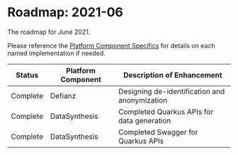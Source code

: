 # Roadmap: 2021-06
The roadmap for June 2021.

Please reference the [Platform Component Specifics](../Design/PlatformComponents.md) for details on each named implementation if needed.

| Status | Platform Component   | Description of Enhancement|
|---|---|---|
|Complete|Defianz|Designing de-identification and anonymization|
|Complete|DataSynthesis|Completed Quarkus APIs for data generation|
|Complete|DataSynthesis|Completed Swagger for Quarkus APIs|

